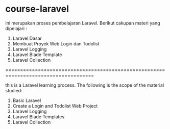 # course-laravel
ini merupakan proses pembelajaran Laravel. Berikut cakupan materi yang dipelajari :
1. Laravel Dasar
2. Membuat Proyek Web Login dan Todolist
3. Laravel Logging
4. Laravel Blade Template
5. Laravel Collection


====================================================================================

this is a Laravel learning process. The following is the scope of the material studied:
1. Basic Laravel
2. Create a Login and Todolist Web Project
3. Laravel Logging
4. Laravel Blade Templates
5. Laravel Collection
